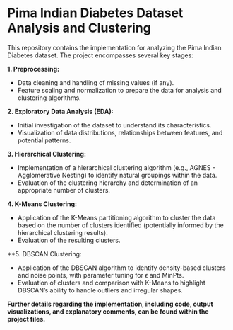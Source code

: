 # Pima Indian Diabetes Dataset Analysis and Clustering

This repository contains the implementation for analyzing the Pima Indian Diabetes dataset. The project encompasses several key stages:

**1. Preprocessing:**
   - Data cleaning and handling of missing values (if any).
   - Feature scaling and normalization to prepare the data for analysis and clustering algorithms.

**2. Exploratory Data Analysis (EDA):**
   - Initial investigation of the dataset to understand its characteristics.
   - Visualization of data distributions, relationships between features, and potential patterns.

**3. Hierarchical Clustering:**
   - Implementation of a hierarchical clustering algorithm (e.g., AGNES - Agglomerative Nesting) to identify natural groupings within the data.
   - Evaluation of the clustering hierarchy and determination of an appropriate number of clusters.

**4. K-Means Clustering:**
   - Application of the K-Means partitioning algorithm to cluster the data based on the number of clusters identified (potentially informed by the hierarchical clustering results).
   - Evaluation of the resulting clusters.

**5. DBSCAN Clustering:
   - Application of the DBSCAN algorithm to identify density-based clusters and noise points, with parameter tuning for ϵ and MinPts.
   - Evaluation of clusters and comparison with K-Means to highlight DBSCAN’s ability to handle outliers and irregular shapes.

**Further details regarding the implementation, including code, output visualizations, and explanatory comments, can be found within the project files.**
